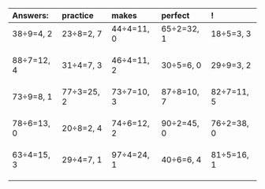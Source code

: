 | Answers: | practice | makes | perfect | ! |
| :--- | :--- | :--- | :--- | :--- |
| 38÷9=4, 2 | 23÷8=2, 7 | 44÷4=11, 0 | 65÷2=32, 1 | 18÷5=3, 3 | 
|   |   |   |   |   | 
|   |   |   |   |   | 
|   |   |   |   |   | 
| 88÷7=12, 4 | 31÷4=7, 3 | 46÷4=11, 2 | 30÷5=6, 0 | 29÷9=3, 2 | 
|   |   |   |   |   | 
|   |   |   |   |   | 
|   |   |   |   |   | 
| 73÷9=8, 1 | 77÷3=25, 2 | 73÷7=10, 3 | 87÷8=10, 7 | 82÷7=11, 5 | 
|   |   |   |   |   | 
|   |   |   |   |   | 
|   |   |   |   |   | 
| 78÷6=13, 0 | 20÷8=2, 4 | 74÷6=12, 2 | 90÷2=45, 0 | 76÷2=38, 0 | 
|   |   |   |   |   | 
|   |   |   |   |   | 
|   |   |   |   |   | 
| 63÷4=15, 3 | 29÷4=7, 1 | 97÷4=24, 1 | 40÷6=6, 4 | 81÷5=16, 1 | 
|   |   |   |   |   | 
|   |   |   |   |   | 
|   |   |   |   |   | 
